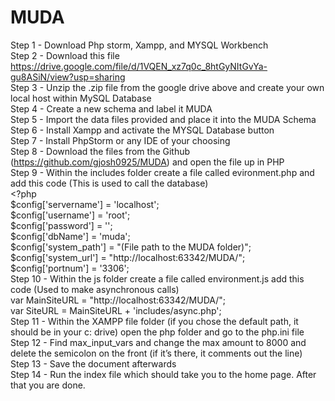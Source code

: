 # MUDA
Step 1 - Download Php storm, Xampp, and MYSQL Workbench <br>
Step 2 - Download this file https://drive.google.com/file/d/1VQEN_xz7q0c_8htGyNItGvYa-gu8ASiN/view?usp=sharing <br>
Step 3 - Unzip the .zip file from the google drive above and create your own local host within MySQL Database <br>
Step 4 - Create a new schema and label it MUDA<br>
Step 5 - Import the data files provided and place it into the MUDA Schema<br>
Step 6 - Install Xampp and activate the MYSQL Database button<br>
Step 7 - Install PhpStorm or any IDE of your choosing<br>
Step 8 - Download the files from the Github (https://github.com/gjosh0925/MUDA) and open the file up in PHP<br>
Step 9 - Within the includes folder create a file called evironment.php and add this code (This is used to call the database)<br>
        <?php<br>
        $config['servername'] = 'localhost';<br>
        $config['username'] = 'root';<br>
        $config['password'] = '';<br>
        $config['dbName'] = 'muda';<br>
        $config['system_path'] = "(File path to the MUDA folder)";<br>
        $config['system_url'] = "http://localhost:63342/MUDA/";<br>
        $config['portnum'] = '3306';<br>
Step 10 - Within the js folder create a file called environment.js add this code (Used to make asynchronous calls)<br>
        var MainSiteURL = "http://localhost:63342/MUDA/";<br>
        var SiteURL = MainSiteURL + 'includes/async.php';<br>
Step 11 - Within the XAMPP file folder (if you chose the default path, it should be in your c: drive) open the php folder and go to the php.ini file<br>
Step 12 - Find max_input_vars and change the max amount to 8000 and delete the semicolon on the front (if it’s there, it comments out the line)<br>
Step 13 - Save the document afterwards<br>
Step 14 - Run the index file which should take you to the home page. After that you are done.<br>

